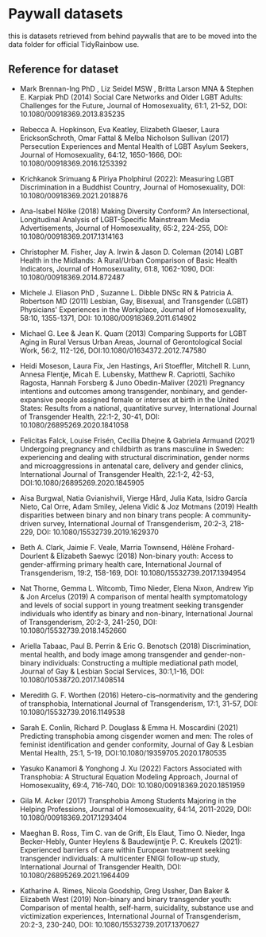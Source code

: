 
# Paywall datasets

this is datasets retrieved from behind paywalls that are to be moved into the data folder for official TidyRainbow use.


## Reference for dataset

- Mark Brennan-Ing PhD , Liz Seidel MSW , Britta Larson MNA & Stephen E. Karpiak PhD (2014) Social Care Networks and Older LGBT Adults: Challenges for the Future, Journal of Homosexuality, 61:1, 21-52, DOI: 10.1080/00918369.2013.835235


- Rebecca A. Hopkinson, Eva Keatley, Elizabeth Glaeser, Laura EricksonSchroth, Omar Fattal & Melba Nicholson Sullivan (2017) Persecution Experiences and Mental Health of LGBT Asylum Seekers, Journal of Homosexuality, 64:12, 1650-1666, DOI: 10.1080/00918369.2016.1253392



- Krichkanok Srimuang & Piriya Pholphirul (2022): Measuring LGBT Discrimination in a Buddhist Country, Journal of Homosexuality, DOI: 10.1080/00918369.2021.2018876


- Ana-Isabel Nölke (2018) Making Diversity Conform? An Intersectional, Longitudinal Analysis of LGBT-Specific Mainstream Media Advertisements, Journal of Homosexuality, 65:2, 224-255, DOI: 10.1080/00918369.2017.1314163



- Christopher M. Fisher, Jay A. Irwin & Jason D. Coleman (2014) LGBT Health in the Midlands: A Rural/Urban Comparison of Basic Health Indicators, Journal of Homosexuality, 61:8, 1062-1090, DOI: 10.1080/00918369.2014.872487



- Michele J. Eliason PhD , Suzanne L. Dibble DNSc RN & Patricia A. Robertson MD (2011) Lesbian, Gay, Bisexual, and Transgender (LGBT) Physicians' Experiences in the Workplace, Journal of Homosexuality, 58:10, 1355-1371, DOI: 10.1080/00918369.2011.614902



- Michael G. Lee & Jean K. Quam (2013) Comparing Supports for LGBT Aging in Rural Versus Urban Areas, Journal of Gerontological Social Work, 56:2, 112-126, DOI:10.1080/01634372.2012.747580


- Heidi Moseson, Laura Fix, Jen Hastings, Ari Stoeffler, Mitchell R. Lunn, Annesa Flentje, Micah E. Lubensky, Matthew R. Capriotti, Sachiko Ragosta, Hannah Forsberg & Juno Obedin-Maliver (2021) Pregnancy intentions and outcomes among transgender, nonbinary, and gender-expansive people assigned female or intersex at birth in the United States: Results from a national, quantitative survey, International Journal of Transgender Health, 22:1-2, 30-41, DOI: 10.1080/26895269.2020.1841058



- Felicitas Falck, Louise Frisén, Cecilia Dhejne & Gabriela Armuand (2021) Undergoing pregnancy and childbirth as trans masculine in Sweden: experiencing and dealing with structural discrimination, gender norms and microaggressions in antenatal care, delivery and gender clinics, International Journal of Transgender Health, 22:1-2, 42-53, DOI:10.1080/26895269.2020.1845905



- Aisa Burgwal, Natia Gvianishvili, Vierge Hård, Julia Kata, Isidro García Nieto, Cal Orre, Adam Smiley, Jelena Vidić & Joz Motmans (2019) Health disparities between binary and non binary trans people: A community-driven survey, International Journal of Transgenderism, 20:2-3, 218-229, DOI: 10.1080/15532739.2019.1629370




- Beth A. Clark, Jaimie F. Veale, Marria Townsend, Hélène Frohard-Dourlent & Elizabeth Saewyc (2018) Non-binary youth: Access to gender-affirming primary health care, International Journal of Transgenderism, 19:2, 158-169, DOI: 10.1080/15532739.2017.1394954



- Nat Thorne, Gemma L. Witcomb, Timo Nieder, Elena Nixon, Andrew Yip & Jon Arcelus (2019) A comparison of mental health symptomatology and levels of social support in young treatment seeking transgender individuals who identify as binary and non-binary, International Journal of Transgenderism, 20:2-3, 241-250, DOI: 10.1080/15532739.2018.1452660



- Ariella Tabaac, Paul B. Perrin & Eric G. Benotsch (2018) Discrimination, mental health, and body image among transgender and gender-non-binary individuals: Constructing a multiple mediational path model, Journal of Gay & Lesbian Social Services, 30:1,1-16, DOI: 10.1080/10538720.2017.1408514



- Meredith G. F. Worthen (2016) Hetero-cis–normativity and the gendering of transphobia, International Journal of Transgenderism, 17:1, 31-57, DOI: 10.1080/15532739.2016.1149538



- Sarah E. Conlin, Richard P. Douglass & Emma H. Moscardini (2021) Predicting transphobia among cisgender women and men: The roles of feminist identification and gender conformity, Journal of Gay & Lesbian Mental Health, 25:1, 5-19, DOI:10.1080/19359705.2020.1780535



- Yasuko Kanamori & Yonghong J. Xu (2022) Factors Associated with Transphobia: A Structural Equation Modeling Approach, Journal of Homosexuality, 69:4, 716-740, DOI: 10.1080/00918369.2020.1851959


- Gila M. Acker (2017) Transphobia Among Students Majoring in the Helping Professions, Journal of Homosexuality, 64:14, 2011-2029, DOI: 10.1080/00918369.2017.1293404


- Maeghan B. Ross, Tim C. van de Grift, Els Elaut, Timo O. Nieder, Inga Becker-Hebly, Gunter Heylens & Baudewijntje P. C. Kreukels (2021): Experienced barriers of care within European treatment seeking transgender individuals: A multicenter ENIGI follow-up study, International Journal of Transgender Health, DOI: 10.1080/26895269.2021.1964409



- Katharine A. Rimes, Nicola Goodship, Greg Ussher, Dan Baker & Elizabeth West (2019) Non-binary and binary transgender youth: Comparison of mental health, self-harm, suicidality, substance use and victimization experiences, International Journal of Transgenderism, 20:2-3, 230-240, DOI: 10.1080/15532739.2017.1370627












